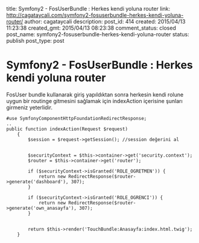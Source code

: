 title: Symfony2 - FosUserBundle : Herkes kendi yoluna router
link: http://cagataycali.com/symfony2-fosuserbundle-herkes-kendi-yoluna-router/
author: cagataycali
description: 
post_id: 414
created: 2015/04/13 11:23:38
created_gmt: 2015/04/13 08:23:38
comment_status: closed
post_name: symfony2-fosuserbundle-herkes-kendi-yoluna-router
status: publish
post_type: post

# Symfony2 - FosUserBundle : Herkes kendi yoluna router

FosUser bundle kullanarak giriş yapıldıktan sonra herkesin kendi rolune uygun bir routinge gitmesini sağlamak için indexAction içerisine şunları girmeniz yeterlidir.    
    
    
    #use SymfonyComponentHttpFoundationRedirectResponse;
    ..
    public function indexAction(Request $request)
        {
            $session = $request->getSession(); //session değerini al
    
    
            $securityContext = $this->container->get('security.context');
            $router = $this->container->get('router');
    
            if ($securityContext->isGranted('ROLE_OGRETMEN')) {
                return new RedirectResponse($router->generate('dashboard'), 307);
            }
    
            if ($securityContext->isGranted('ROLE_OGRENCI')) {
                return new RedirectResponse($router->generate('own_anasayfa'), 307);
            }
    
    
            return $this->render('TouchBundle:Anasayfa:index.html.twig');
        }